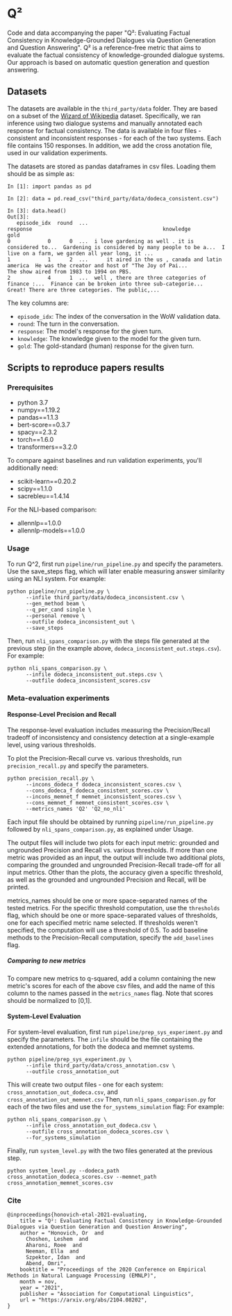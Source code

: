 # Q²

Code and data accompanying the paper "Q²: Evaluating Factual Consistency in Knowledge-Grounded Dialogues via Question Generation and Question Answering".
Q² is a reference-free metric that aims to evaluate the factual consistency of knowledge-grounded dialogue systems.
Our approach is based on automatic question generation and question answering.

## Datasets

The datasets are available in the `third_party/data` folder.
They are based on a subset of the [Wizard of Wikipedia](https://parl.ai/projects/wizard_of_wikipedia/) dataset.
Specifically, we ran inference using two dialogue systems and manually annotated each response for factual consistency. 
The data is available in four files - consistent and inconsistent responses - for each of the two systems. Each file contains 150 responses.
In addition, we add the cross anotation file, used in our validation experiments.

The datasets are stored as pandas dataframes in csv files. Loading them should be as simple as:

```
In [1]: import pandas as pd

In [2]: data = pd.read_csv("third_party/data/dodeca_consistent.csv")

In [3]: data.head()
Out[3]:
   episode_idx  round  ...                                           response                                          knowledge                                               gold
0            0      0  ...  i love gardening as well . it is considered to...  Gardening is considered by many people to be a...  I live on a farm, we garden all year long, it ...
1            1      2  ...      it aired in the us , canada and latin america  He was the creator and host of "The Joy of Pai...           The show aired from 1983 to 1994 on PBS.
2            4      1  ...  well , there are three categories of finance :...  Finance can be broken into three sub-categorie...  Great! There are three categories. The public,...

```

The key columns are:
- `episode_idx`: The index of the conversation in the WoW validation data.
- `round`: The turn in the conversation.
- `response`: The model's response for the given turn.
- `knowledge`: The knowledge given to the model for the given turn.
- `gold`: The gold-standard (human) response for the given turn.

## Scripts to reproduce papers results

### Prerequisites
* python 3.7
* numpy==1.19.2
* pandas==1.1.3
* bert-score==0.3.7
* spacy==2.3.2
* torch==1.6.0
* transformers==3.2.0

To compare against baselines and run validation experiments, you'll additionally need:
* scikit-learn==0.20.2
* scipy==1.1.0
* sacrebleu==1.4.14

For the NLI-based comparison:
* allennlp==1.0.0
* allennlp-models==1.0.0



### Usage
To run Q^2, first run `pipeline/run_pipeline.py` and specify the parameters. 
Use the save_steps flag, which will later enable measuring answer similarity using an NLI system.
For example:
```
python pipeline/run_pipeline.py \
      --infile third_party/data/dodeca_inconsistent.csv \
      --gen_method beam \
      --q_per_cand single \
      --personal remove \
      --outfile dodeca_inconsistent_out \
      --save_steps
```

Then, run `nli_spans_comparison.py` with the steps file generated at the previous step (in the example above, 
`dodeca_inconsistent_out.steps.csv`). 
For example:
```
python nli_spans_comparison.py \
      --infile dodeca_inconsistent_out.steps.csv \
      --outfile dodeca_inconsistent_scores.csv
```


### Meta-evaluation experiments

#### Response-Level Precision and Recall

The response-level evaluation includes measuring the Precision/Recall tradeoff of inconsistency and consistency 
detection at a single-example level, using various thresholds.

To plot the Precision-Recall curve vs. various thresholds, run `precision_recall.py` and specify the parameters.
```
python precision_recall.py \
      --incons_dodeca_f dodeca_inconsistent_scores.csv \
      --cons_dodeca_f dodeca_consistent_scores.csv \
	  --incons_memnet_f memnet_inconsistent_scores.csv \
      --cons_memnet_f memnet_consistent_scores.csv \
      --metrics_names 'Q2' 'Q2_no_nli'
```
Each input file should be obtained by running `pipeline/run_pipeline.py` followed by `nli_spans_comparison.py`, as 
explained under Usage.

The output files will include two plots for each input metric: grounded and ungrounded Precision and Recall vs. various 
thresholds. If more than one metric was provided as an input, the output will include two additional plots, comparing 
the grounded and ungrounded Precision-Recall trade-off for all input metrics. Other than the plots, the accuracy given a
specific threshold, as well as the grounded and ungrounded Precision and Recall, will be printed.

metrics_names should be one or more space-separated names of the tested metrics.
For the specific threshold computation, use the `thresholds` flag, which should be one or more space-separated values of 
thresholds, one for each specified metric name selected. If thresholds weren't specified, the computation will use a 
threshold of 0.5.
To add baseline methods to the Precision-Recall computation, specify the `add_baselines` flag.

##### Comparing to new metrics
To compare new metrics to q-squared, add a column containing the new metric's scores for each of the above csv files,
and add the name of this column to the names passed in the `metrics_names` flag. Note that scores should be normalized
to [0,1].

#### System-Level Evaluation

For system-level evaluation, first run `pipeline/prep_sys_experiment.py` and specify the parameters.
The `infile` should be the file containing the extended annotations, for both the dodeca and memnet systems.
```
python pipeline/prep_sys_experiment.py \
      --infile third_party/data/cross_annotation.csv \
      --outfile cross_annotation_out
```

This will create two output files - one for each system: `cross_annotation_out_dodeca.csv`, and  
`cross_annotation_out_memnet.csv`
Then, run `nli_spans_comparison.py` for each of the two files and use the `for_systems_simulation` flag:
For example:
```
python nli_spans_comparison.py \
      --infile cross_annotation_out_dodeca.csv \
      --outfile cross_annotation_dodeca_scores.csv \
      --for_systems_simulation
```

Finally, run `system_level.py` with the two files generated at the previous step.
```
python system_level.py --dodeca_path cross_annotation_dodeca_scores.csv --memnet_path cross_annotation_memnet_scores.csv
```

### Cite
```
@inproceedings{honovich-etal-2021-evaluating,
    title = "Q²: Evaluating Factual Consistency in Knowledge-Grounded Dialogues via Question Generation and Question Answering",
    author = "Honovich, Or  and
      Choshen, Leshem  and
      Aharoni, Roee  and
      Neeman, Ella  and
      Szpektor, Idan  and
      Abend, Omri",
    booktitle = "Proceedings of the 2020 Conference on Empirical Methods in Natural Language Processing (EMNLP)",
    month = nov,
    year = "2021",
    publisher = "Association for Computational Linguistics",
    url = "https://arxiv.org/abs/2104.08202",
}
```